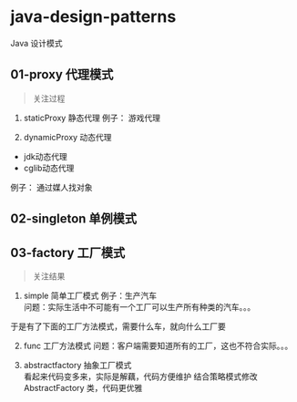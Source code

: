 # java-design-patterns
Java 设计模式

## 01-proxy 代理模式
> 关注过程

1. staticProxy 静态代理
例子： 游戏代理

2. dynamicProxy 动态代理
- jdk动态代理
- cglib动态代理

例子： 通过媒人找对象


## 02-singleton 单例模式

## 03-factory 工厂模式
> 关注结果

1. simple 简单工厂模式
例子：生产汽车  
问题：实际生活中不可能有一个工厂可以生产所有种类的汽车。。。  

于是有了下面的工厂方法模式，需要什么车，就向什么工厂要

2. func 工厂方法模式
问题：客户端需要知道所有的工厂，这也不符合实际。。。  

3. abstractfactory 抽象工厂模式  
看起来代码变多来，实际是解藕，代码方便维护
结合策略模式修改 AbstractFactory 类，代码更优雅

